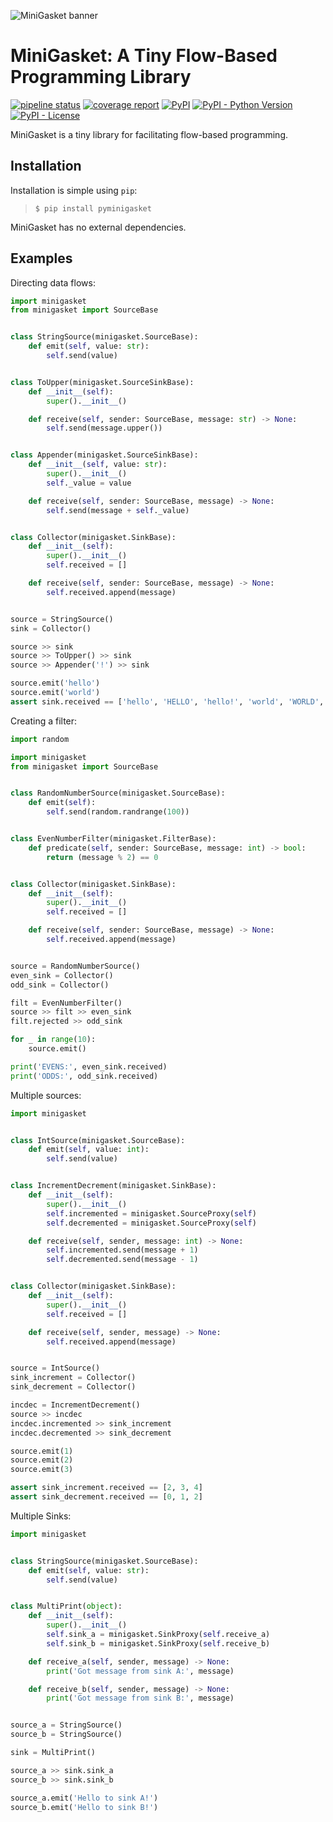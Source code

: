 ![MiniGasket banner](docs/header.png "MiniGasket")

# MiniGasket: A Tiny Flow-Based Programming Library

[![pipeline status](https://gitlab.com/cvpines/pyminigasket/badges/stable/pipeline.svg)](https://gitlab.com/cvpines/pyminigasket/-/commits/stable)
[![coverage report](https://gitlab.com/cvpines/pyminigasket/badges/stable/coverage.svg)](https://gitlab.com/cvpines/pyminigasket/-/commits/stable)
[![PyPI](https://img.shields.io/pypi/v/pyminigasket)](https://pypi.org/project/pyminigasket/)
[![PyPI - Python Version](https://img.shields.io/pypi/pyversions/pyminigasket)]((https://pypi.org/project/pyminigasket/))
[![PyPI - License](https://img.shields.io/pypi/l/pyminigasket)](https://gitlab.com/cvpines/pyminigasket/-/blob/stable/LICENSE)

MiniGasket is a tiny library for facilitating flow-based programming.

## Installation

Installation is simple using `pip`:

> `$ pip install pyminigasket`

MiniGasket has no external dependencies.

## Examples


Directing data flows:

```python
import minigasket
from minigasket import SourceBase


class StringSource(minigasket.SourceBase):
    def emit(self, value: str):
        self.send(value)


class ToUpper(minigasket.SourceSinkBase):
    def __init__(self):
        super().__init__()

    def receive(self, sender: SourceBase, message: str) -> None:
        self.send(message.upper())


class Appender(minigasket.SourceSinkBase):
    def __init__(self, value: str):
        super().__init__()
        self._value = value

    def receive(self, sender: SourceBase, message) -> None:
        self.send(message + self._value)


class Collector(minigasket.SinkBase):
    def __init__(self):
        super().__init__()
        self.received = []

    def receive(self, sender: SourceBase, message) -> None:
        self.received.append(message)


source = StringSource()
sink = Collector()

source >> sink
source >> ToUpper() >> sink
source >> Appender('!') >> sink

source.emit('hello')
source.emit('world')
assert sink.received == ['hello', 'HELLO', 'hello!', 'world', 'WORLD', 'world!']
```

Creating a filter:

```python
import random

import minigasket
from minigasket import SourceBase


class RandomNumberSource(minigasket.SourceBase):
    def emit(self):
        self.send(random.randrange(100))


class EvenNumberFilter(minigasket.FilterBase):
    def predicate(self, sender: SourceBase, message: int) -> bool:
        return (message % 2) == 0


class Collector(minigasket.SinkBase):
    def __init__(self):
        super().__init__()
        self.received = []

    def receive(self, sender: SourceBase, message) -> None:
        self.received.append(message)


source = RandomNumberSource()
even_sink = Collector()
odd_sink = Collector()

filt = EvenNumberFilter()
source >> filt >> even_sink
filt.rejected >> odd_sink

for _ in range(10):
    source.emit()

print('EVENS:', even_sink.received)
print('ODDS:', odd_sink.received)
```

Multiple sources:

```python
import minigasket


class IntSource(minigasket.SourceBase):
    def emit(self, value: int):
        self.send(value)


class IncrementDecrement(minigasket.SinkBase):
    def __init__(self):
        super().__init__()
        self.incremented = minigasket.SourceProxy(self)
        self.decremented = minigasket.SourceProxy(self)

    def receive(self, sender, message: int) -> None:
        self.incremented.send(message + 1)
        self.decremented.send(message - 1)


class Collector(minigasket.SinkBase):
    def __init__(self):
        super().__init__()
        self.received = []

    def receive(self, sender, message) -> None:
        self.received.append(message)


source = IntSource()
sink_increment = Collector()
sink_decrement = Collector()

incdec = IncrementDecrement()
source >> incdec
incdec.incremented >> sink_increment
incdec.decremented >> sink_decrement

source.emit(1)
source.emit(2)
source.emit(3)

assert sink_increment.received == [2, 3, 4]
assert sink_decrement.received == [0, 1, 2]
```

Multiple Sinks:

```python
import minigasket


class StringSource(minigasket.SourceBase):
    def emit(self, value: str):
        self.send(value)


class MultiPrint(object):
    def __init__(self):
        super().__init__()
        self.sink_a = minigasket.SinkProxy(self.receive_a)
        self.sink_b = minigasket.SinkProxy(self.receive_b)

    def receive_a(self, sender, message) -> None:
        print('Got message from sink A:', message)

    def receive_b(self, sender, message) -> None:
        print('Got message from sink B:', message)


source_a = StringSource()
source_b = StringSource()

sink = MultiPrint()

source_a >> sink.sink_a
source_b >> sink.sink_b

source_a.emit('Hello to sink A!')
source_b.emit('Hello to sink B!')
```